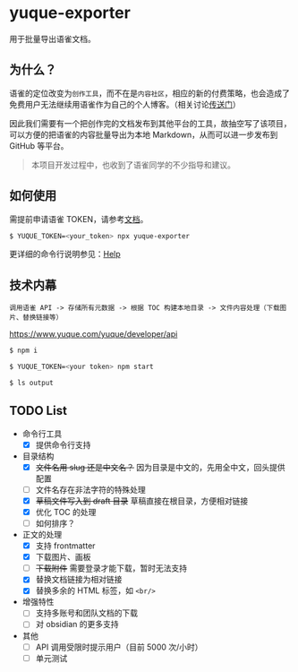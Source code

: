 # yuque-exporter

用于批量导出语雀文档。

## 为什么？

语雀的定位改变为`创作工具`，而不在是`内容社区`，相应的新的付费策略，也会造成了免费用户无法继续用语雀作为自己的个人博客。（相关讨论[传送门](https://www.zhihu.com/question/562238887)）

因此我们需要有一个把创作完的文档发布到其他平台的工具，故抽空写了该项目，可以方便的把语雀的内容批量导出为本地 Markdown，从而可以进一步发布到 GitHub 等平台。

> 本项目开发过程中，也收到了语雀同学的不少指导和建议。


## 如何使用

需提前申请语雀 TOKEN，请参考[文档](https://www.yuque.com/yuque/developer/api#785a3731)。

```bash
$ YUQUE_TOKEN=<your_token> npx yuque-exporter
```

更详细的命令行说明参见：[Help](./src/bin/help.md)


## 技术内幕

`调用语雀 API -> 存储所有元数据 -> 根据 TOC 构建本地目录 -> 文件内容处理（下载图片、替换链接等）`

https://www.yuque.com/yuque/developer/api

```bash
$ npm i

$ YUQUE_TOKEN=<your token> npm start

$ ls output
```


## TODO List

- 命令行工具
  - [x] 提供命令行支持
- 目录结构
  - [x] ~~文件名用 slug 还是中文名？~~ 因为目录是中文的，先用全中文，回头提供配置
  - [ ] 文件名存在非法字符的特殊处理
  - [x] ~~草稿文件写入到 draft 目录~~ 草稿直接在根目录，方便相对链接
  - [x] 优化 TOC 的处理
  - [ ] 如何排序？
- 正文的处理
  - [x] 支持 frontmatter
  - [x] 下载图片、画板
  - [ ] ~~下载附件~~ 需要登录才能下载，暂时无法支持
  - [x] 替换文档链接为相对链接
  - [x] 替换多余的 HTML 标签，如 `<br/>`
- 增强特性
  - [ ] 支持多账号和团队文档的下载
  - [ ] 对 obsidian 的更多支持
- 其他
  - [ ] API 调用受限时提示用户（目前 5000 次/小时）
  - [ ] 单元测试

